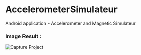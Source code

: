 AccelerometerSimulateur
=======================

Android application - Accelerometer and Magnetic Simulateur

### **Image Result :**

![Capture Project](http://img839.imageshack.us/img839/4835/device20130609150217.png)
